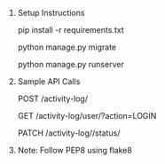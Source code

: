 1. Setup Instructions

    pip install -r requirements.txt

    python manage.py migrate

    python manage.py runserver


2. Sample API Calls

    POST /activity-log/

    GET /activity-log/user/<id>?action=LOGIN

    PATCH /activity-log/<id>/status/


3. Note: Follow PEP8 using flake8